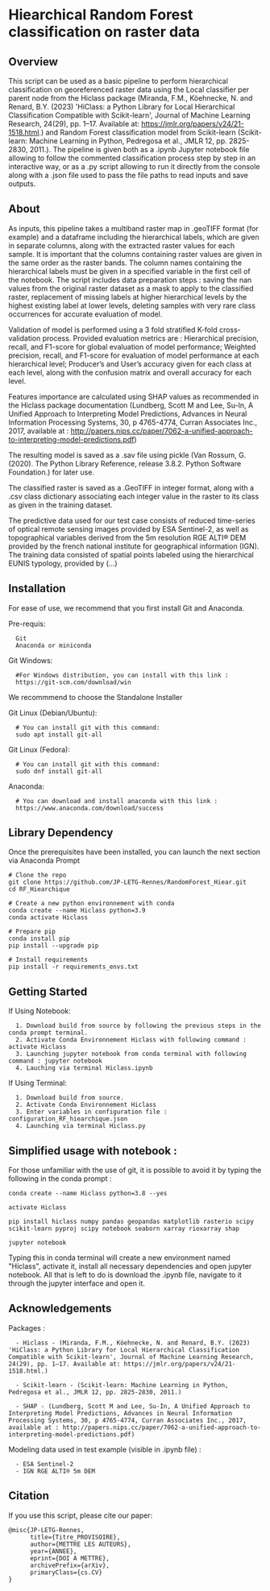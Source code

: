 Hiearchical Random Forest classification on raster data 
======

Overview
-----
This script can be used as a basic pipeline to perform hierarchical classification on georeferenced raster data using the Local classifier per parent node from the Hiclass package (Miranda, F.M., Köehnecke, N. and Renard, B.Y. (2023) 'HiClass: a Python Library for Local Hierarchical Classification Compatible with Scikit-learn', Journal of Machine Learning Research, 24(29), pp. 1–17. Available at: https://jmlr.org/papers/v24/21-1518.html.) 
and Random Forest classification model from Scikit-learn (Scikit-learn: Machine Learning in Python, Pedregosa et al., JMLR 12, pp. 2825-2830, 2011.). The pipeline is given both as a .ipynb Jupyter notebook file allowing to follow the commented classification process step by step in an interactive way,
or as a .py script allowing to run it directly from the console along with a .json file used to pass the file paths to read inputs and save outputs. 

About
-------------------------

As inputs, this pipeline takes a multiband raster map in .geoTIFF format (for example) and a dataframe including the hierarchical labels, which are given in separate columns, along with the extracted raster values for each sample. It is important that the columns containing raster values are given in the same order as the raster bands. 
The column names containing the hierarchical labels must be given in a specified variable in the first cell of the notebook.
The script includes data preparation steps : saving the nan values from the original raster dataset as a mask to apply to the classified raster, replacement of missing labels at higher hierarchical levels by the highest existing label at lower levels, deleting samples with very rare class occurrences for accurate evaluation of model.

Validation of model is performed using a 3 fold stratified K-fold cross-validation process. 
Provided evaluation metrics are : Hierarchical precision, recall, and F1-score for global evaluation of model performance;
Weighted precision, recall, and F1-score for evaluation of model performance at each hierarchical level;
Producer’s and User’s accuracy given for each class at each level, along with the confusion matrix and overall accuracy for each level.

Features importance are calculated using SHAP values as recommended in the Hiclass package documentation (Lundberg, Scott M and Lee, Su-In, A Unified Approach to Interpreting Model Predictions, Advances in Neural Information Processing Systems, 30, p 4765-4774, Curran Associates Inc., 2017, available at : http://papers.nips.cc/paper/7062-a-unified-approach-to-interpreting-model-predictions.pdf) 

The resulting model is saved as a .sav file using pickle (Van Rossum, G. (2020). The Python Library Reference, release 3.8.2. Python Software Foundation.) for later use.

The classified raster is saved as a .GeoTIFF in integer format, along with a .csv class dictionary associating each integer value in the raster to its class as given in the training dataset.

The predictive data used for our test case consists of reduced time-series of optical remote sensing images provided by ESA Sentinel-2, as well as topographical variables derived from the 5m resolution RGE ALTI® DEM provided by the french national institute for geographical information (IGN). 
The training data consisted of spatial points labeled using the hierarchical EUNIS typology, provided by (...) 

Installation
-------------

For ease of use, we recommend that you first install Git and Anaconda.

Pre-requis:

      Git
      Anaconda or miniconda

Git Windows:

      #For Windows distribution, you can install with this link :
      https://git-scm.com/download/win
We recommmend to choose the Standalone Installer

Git Linux (Debian/Ubuntu):

      # You can install git with this command:
      sudo apt install git-all
      
Git Linux (Fedora):
      
      # You can install git with this command:
      sudo dnf install git-all

Anaconda: 

      # You can download and install anaconda with this link :
      https://www.anaconda.com/download/success

Library Dependency
---------------
Once the prerequisites have been installed, you can launch the next section via Anaconda Prompt

```
# Clone the repo
git clone https://github.com/JP-LETG-Rennes/RandomForest_Hiear.git
cd RF_Hiearchique

# Create a new python environnement with conda  
conda create --name Hiclass python=3.9
conda activate Hiclass

# Prepare pip
conda install pip
pip install --upgrade pip

# Install requirements
pip install -r requirements_envs.txt

```

Getting Started
---------------
If Using Notebook:

      1. Download build from source by following the previous steps in the conda prompt terminal.
      2. Activate Conda Environnement Hiclass with following command : activate Hiclass
      3. Launching jupyter notebook from conda terminal with following command : jupyter notebook
      4. Lauching via terminal Hiclass.ipynb 

If Using Terminal:

      1. Download build from source. 
      2. Activate Conda Environnement Hiclass
      3. Enter variables in configuration file : configuration_RF_hiearchique.json
      4. Launching via terminal Hiclass.py

     
Simplified usage with notebook : 
---------------
For those unfamiliar with the use of git, it is possible to avoid it by typing the following in the conda prompt :  

```
conda create --name Hiclass python=3.8 --yes 

activate Hiclass

pip install hiclass numpy pandas geopandas matplotlib rasterio scipy scikit-learn pyproj scipy notebook seaborn xarray rioxarray shap 

jupyter notebook

```

Typing this in conda terminal will create a new environment named "Hiclass", activate it, install all necessary dependencies and open jupyter notebook. All that is left to do is download the .ipynb file, navigate to it through the jupyter interface and open it. 

Acknowledgements 
-------------
Packages : 

      - Hiclass - (Miranda, F.M., Köehnecke, N. and Renard, B.Y. (2023) 'HiClass: a Python Library for Local Hierarchical Classification Compatible with Scikit-learn', Journal of Machine Learning Research, 24(29), pp. 1–17. Available at: https://jmlr.org/papers/v24/21-1518.html.)

      - Scikit-learn - (Scikit-learn: Machine Learning in Python, Pedregosa et al., JMLR 12, pp. 2825-2830, 2011.)

      - SHAP - (Lundberg, Scott M and Lee, Su-In, A Unified Approach to Interpreting Model Predictions, Advances in Neural Information Processing Systems, 30, p 4765-4774, Curran Associates Inc., 2017, available at : http://papers.nips.cc/paper/7062-a-unified-approach-to-interpreting-model-predictions.pdf)

Modeling data used in test example (visible in .ipynb file) : 

      - ESA Sentinel-2
      - IGN RGE ALTI® 5m DEM

Citation
---------
If you use this script, please cite our paper:

```
@misc{JP-LETG-Rennes,
      title={Titre_PROVISOIRE},
      author={METTRE LES AUTEURS},
      year={ANNEE},
      eprint={DOI A METTRE},
      archivePrefix={arXiv},
      primaryClass={cs.CV}
}
```






